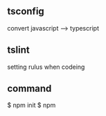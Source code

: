 ## tsconfig
convert javascript --> typescript

## tslint
setting rulus when codeing

## command
$ npm init
$ npm 